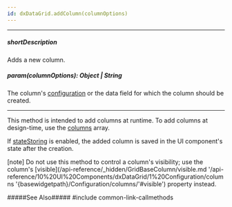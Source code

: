 ```yaml
---
id: dxDataGrid.addColumn(columnOptions)
---
```

---
##### shortDescription
Adds a new column.

##### param(columnOptions): Object | String
The column's [configuration](/api-reference/10%20UI%20Components/dxDataGrid/1%20Configuration/columns '/Documentation/ApiReference/UI_Components/dxDataGrid/Configuration/columns/') or the data field for which the column should be created.

---
This method is intended to add columns at runtime. To add columns at design-time, use the [columns](/api-reference/10%20UI%20Components/dxDataGrid/1%20Configuration/columns '{basewidgetpath}/Configuration/columns/') array.

If [stateStoring](/api-reference/10%20UI%20Components/GridBase/1%20Configuration/stateStoring '{basewidgetpath}/Configuration/stateStoring/') is enabled, the added column is saved in the UI component's state after the creation.

[note] Do not use this method to control a column's visibility; use the column's [visible](/api-reference/_hidden/GridBaseColumn/visible.md '/api-reference/10%20UI%20Components/dxDataGrid/1%20Configuration/columns '{basewidgetpath}/Configuration/columns/'#visible') property instead.

#####See Also#####
#include common-link-callmethods
